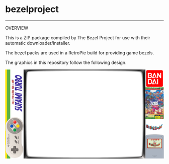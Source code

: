 # bezelproject

-------
OVERVIEW

This is a ZIP package compiled by The Bezel Project for use with their automatic downloader/installer.

The bezel packs are used in a RetroPie build for providing game bezels.

The graphics in this repository follow the following design.

![Sample bezel](https://github.com/thebezelproject/bezelprojectSA-SufamiTurbo/blob/master/retroarch/overlay/GameBezels/SufamiTurbo/Poi%20Poi%20Ninja%20World%20(Japan).png?raw=true)
